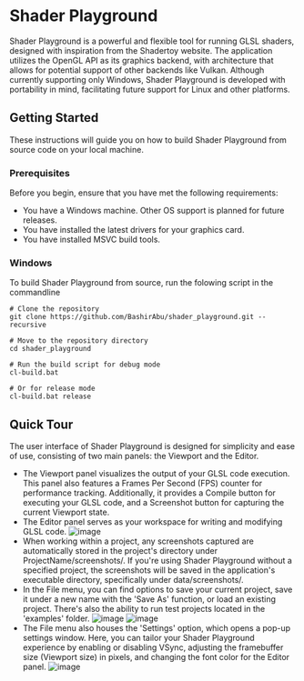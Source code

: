# Shader Playground
Shader Playground is a powerful and flexible tool for running GLSL shaders, designed with inspiration from the Shadertoy website. The application utilizes the OpenGL API as its graphics backend, with architecture that allows for potential support of other backends like Vulkan. Although currently supporting only Windows, Shader Playground is developed with portability in mind, facilitating future support for Linux and other platforms.

## Getting Started
These instructions will guide you on how to build Shader Playground from source code on your local machine.

### Prerequisites
Before you begin, ensure that you have met the following requirements:

- You have a Windows machine. Other OS support is planned for future releases.
- You have installed the latest drivers for your graphics card.
- You have installed MSVC build tools.

### Windows
To build Shader Playground from source, run the folowing script in the commandline
```batchscript
# Clone the repository
git clone https://github.com/BashirAbu/shader_playground.git --recursive

# Move to the repository directory
cd shader_playground

# Run the build script for debug mode
cl-build.bat

# Or for release mode
cl-build.bat release
```
## Quick Tour
The user interface of Shader Playground is designed for simplicity and ease of use, consisting of two main panels: the Viewport and the Editor.
- The Viewport panel visualizes the output of your GLSL code execution. This panel also features a Frames Per Second (FPS) counter for performance tracking. Additionally, it provides a Compile button for executing your GLSL code, and a Screenshot button for capturing the current Viewport state.
- The Editor panel serves as your workspace for writing and modifying GLSL code.
![image](https://github.com/BashirAbu/shader_playground/assets/80569644/c939b5c2-87a4-4445-9f80-29d8d11de0f6)
- When working within a project, any screenshots captured are automatically stored in the project's directory under ProjectName/screenshots/. If you're using Shader Playground without a specified project, the screenshots will be saved in the application's executable directory, specifically under data/screenshots/.
- In the File menu, you can find options to save your current project, save it under a new name with the 'Save As' function, or load an existing project. There's also the ability to run test projects located in the 'examples' folder.
![image](https://github.com/BashirAbu/shader_playground/assets/80569644/cfa29f32-8099-4f7c-b596-0ac9259ba5b3)
![image](https://github.com/BashirAbu/shader_playground/assets/80569644/6253f670-ed0b-41b0-8be7-e3d73b9e59fb)
- The File menu also houses the 'Settings' option, which opens a pop-up settings window. Here, you can tailor your Shader Playground experience by enabling or disabling VSync, adjusting the framebuffer size (Viewport size) in pixels, and changing the font color for the Editor panel.
![image](https://github.com/BashirAbu/shader_playground/assets/80569644/5b323d07-b697-4e34-9c67-3ca1bd794bcb)
